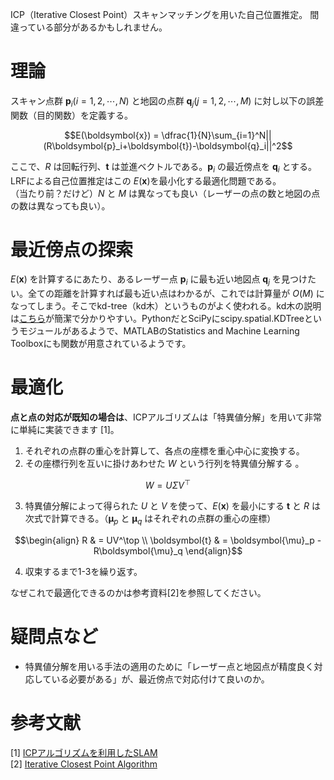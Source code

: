 ICP（Iterative Closest Point）スキャンマッチングを用いた自己位置推定。
間違っている部分があるかもしれません。

# 理論
スキャン点群 $\boldsymbol{p}_i (i = 1, 2, \cdots, N)$ と地図の点群 $\boldsymbol{q}_j (j = 1, 2, \cdots, M)$ に対し以下の誤差関数（目的関数）を定義する。
```math
E(\boldsymbol{x}) = \dfrac{1}{N}\sum_{i=1}^N||(R\boldsymbol{p}_i+\boldsymbol{t})-\boldsymbol{q}_i||^2
```
ここで、$R$ は回転行列、$\boldsymbol{t}$ は並進ベクトルである。$\boldsymbol{p}_i$ の最近傍点を $\boldsymbol{q}_i$ とする。  
LRFによる自己位置推定はこの $E(\boldsymbol{x})$を最小化する最適化問題である。  
（当たり前？だけど）$N$ と $M$ は異なっても良い（レーザーの点の数と地図の点の数は異なっても良い）。

# 最近傍点の探索
$E(\boldsymbol{x})$ を計算するにあたり、あるレーザー点 $\boldsymbol{p}_i$ に最も近い地図点 $\boldsymbol{q}_j$ を見つけたい。全ての距離を計算すれば最も近い点はわかるが、これでは計算量が $O(M)$ になってしまう。そこでkd-tree（kd木）というものがよく使われる。kd木の説明は[こちら](https://myenigma.hatenablog.com/entry/2020/06/14/205753)が簡潔で分かりやすい。PythonだとSciPyにscipy.spatial.KDTreeというモジュールがあるようで、MATLABのStatistics and Machine Learning Toolboxにも関数が用意されているようです。

# 最適化
**点と点の対応が既知の場合は**、ICPアルゴリズムは「特異値分解」を用いて非常に単純に実装できます [1]。
1. それぞれの点群の重心を計算して、各点の座標を重心中心に変換する。
2. その座標行列を互いに掛けあわせた $W$ という行列を特異値分解する 。
```math
W = U\Sigma V^\top
```
3. 特異値分解によって得られた $U$ と $V$ を使って、$E(\boldsymbol{x})$ を最小にする $\boldsymbol{t}$ と $R$ は次式で計算できる。（$\boldsymbol{\mu}_p$ と $\boldsymbol{\mu}_q$ はそれぞれの点群の重心の座標）
```math
\begin{align}
R & = UV^\top \\
\boldsymbol{t} & = \boldsymbol{\mu}_p - R\boldsymbol{\mu}_q
\end{align}
```
4. 収束するまで1-3を繰り返す。

なぜこれで最適化できるのかは参考資料[2]を参照してください。

# 疑問点など
- 特異値分解を用いる手法の適用のために「レーザー点と地図点が精度良く対応している必要がある」が、最近傍点で対応付けて良いのか。

# 参考文献
[1] [ICPアルゴリズムを利用したSLAM](https://myenigma.hatenablog.com/entry/20140617/1402971928)  
[2] [Iterative Closest Point Algorithm](http://ais.informatik.uni-freiburg.de/teaching/ss11/robotics/slides/17-icp.pdf)
